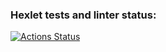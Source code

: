 ### Hexlet tests and linter status:
[![Actions Status](https://github.com/bglpvaa/qa-engineer-project-84/workflows/hexlet-check/badge.svg)](https://github.com/bglpvaa/qa-engineer-project-84/actions)